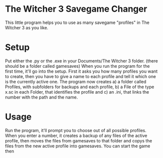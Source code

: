 # The Witcher 3 Savegame Changer
This little program helps you to use as many savegame "profiles" in The Witcher 3 as you like.

# Setup
Put either the .py or the .exe in your Documents/The Witcher 3 folder. (there should be a folder called gamesaves)
When you run the program for the first time, it'll go into the setup.
First it asks you how many profiles you want to create, then you have to give a name to each profile and tell it which one is the currently active one. 
The program now creates 
a) a folder called Profiles, with subfolders for backups and each profile, 
b) a File of the type x.sc in each Folder, that identifies the profile and 
c) an .ini, that links the number with the path and the name.

# Usage
Run the program, it'll prompt you to choose out of all possible profiles.
When you enter a number, it creates a backup of any files of the active profile, then moves the files from gamesaves to that folder and copys the files from the new active profile into gamesaves. You can start the game then
